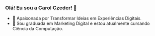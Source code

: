 ### Olá! Eu sou a Carol Czeder! 🧏

- 🎯 Apaixonada por Transformar Ideias em Experiências Digitais.
- 🔭 Sou graduada em Marketing Digital e estou atualmente cursando Ciência da Computação.
